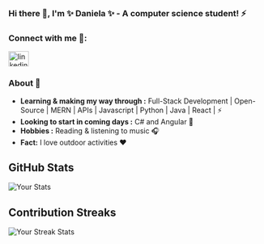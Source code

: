 ### Hi there 👋, I'm ✨ Daniela ✨ - A computer science student! ⚡



<h3 align="left">Connect with me 📲:</h3>
<p align="left">

<a href="https://linkedin.com/in/daniela-gangotena-265031288" target="blank"><img align="center" src="https://raw.githubusercontent.com/rahuldkjain/github-profile-readme-generator/master/src/images/icons/Social/linked-in-alt.svg" alt="linkedin" height="30" width="40" /></a>

</p>

### About 🌷

-  **Learning & making my way through :** Full-Stack Development | Open-Source | MERN | APIs | Javascript | Python | Java | React |   :zap:
-   **Looking to start in coming days :** C# and Angular 🐞
-  **Hobbies :** Reading & listening to music :headphones:
-  **Fact:** I love outdoor activities :heart:

## GitHub Stats
![Your Stats](https://github-readme-stats.vercel.app/api?username=dggtn9&show_icons=true&theme=dark)

## Contribution Streaks
![Your Streak Stats](https://github-readme-streak-stats.herokuapp.com/?user=dggtn9)

